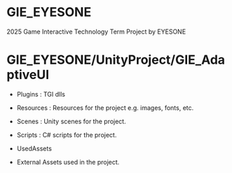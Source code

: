 # GIE_EYESONE
2025 Game Interactive Technology Term Project by EYESONE

# GIE_EYESONE/UnityProject/GIE_AdaptiveUI
- Plugins
: TGI dlls

- Resources
: Resources for the project e.g. images, fonts, etc.

- Scenes
: Unity scenes for the project.

- Scripts
: C# scripts for the project.

- UsedAssets
- External Assets used in the project.